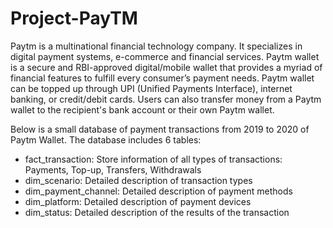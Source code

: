 # Project-PayTM
Paytm is a multinational financial technology company. It specializes in digital payment systems, e-commerce and financial services. Paytm wallet is a secure and RBI-approved digital/mobile wallet that provides a myriad of financial features to fulfill every consumer’s payment needs. Paytm wallet can be topped up through UPI (Unified Payments Interface), internet banking, or credit/debit cards. Users can also transfer money from a Paytm wallet to the recipient's bank account or their own Paytm wallet.

Below is a small database of payment transactions from 2019 to 2020 of Paytm Wallet. The database includes 6 tables: 
- fact_transaction: Store information of all types of transactions: Payments, Top-up, Transfers, Withdrawals
- dim_scenario: Detailed description of transaction types
- dim_payment_channel: Detailed description of payment methods
- dim_platform: Detailed description of payment devices
- dim_status: Detailed description of the results of the transaction

  
